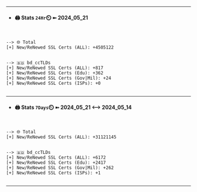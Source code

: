 

---
- #### 🖨️ **Stats** `24Hr`⏲️ ➼ 2024_05_21
```console


--> 🌐 Total
[+] New/ReNewed SSL Certs (ALL): +4505122


--> 🇧🇩 bd_ccTLDs
[+] New/ReNewed SSL Certs (ALL): +817
[+] New/ReNewed SSL Certs (Edu): +362
[+] New/ReNewed SSL Certs (Gov|Mil): +24
[+] New/ReNewed SSL Certs (ISPs): +0


```

---
- #### 🖨️ **Stats** `7Days`⏲️ ➼ 2024_05_21 <--> 2024_05_14
```console


--> 🌐 Total
[+] New/ReNewed SSL Certs (ALL): +31121145


--> 🇧🇩 bd_ccTLDs
[+] New/ReNewed SSL Certs (ALL): +6172
[+] New/ReNewed SSL Certs (Edu): +2417
[+] New/ReNewed SSL Certs (Gov|Mil): +262
[+] New/ReNewed SSL Certs (ISPs): +1


```

---

